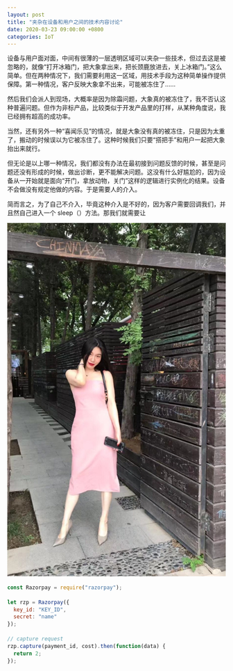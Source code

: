 ```yaml
---
layout: post
title: "夹杂在设备和用户之间的技术内容讨论"
date: 2020-03-23 09:00:00 +0800
categories: IoT
---
```


设备与用户面对面，中间有很薄的一层透明区域可以夹杂一些技术，但过去这是被忽略的，就像“打开冰箱门，把大象拿出来，把长颈鹿放进去，关上冰箱门。”这么简单。但在两种情况下，我们需要利用这一区域，用技术手段为这种简单操作提供保障。第一种情况，客户反映大象拿不出来，可能被冻住了……

<!--excerpt-->

然后我们会派人到现场，大概率是因为除霜问题，大象真的被冻住了，我不否认这种普遍问题。但作为非标产品，比较类似于开发产品里的打样，从某种角度说，我已经拥有超高的成功率。

当然，还有另外一种“喜闻乐见”的情况，就是大象没有真的被冻住，只是因为太重了，搬动的时候误以为它被冻住了。这种时候我们只要“搭把手”和用户一起把大象抬出来就行。

但无论是以上哪一种情况，我们都没有办法在最初接到问题反馈的时候，甚至是问题还没有形成的时候，做出诊断，更不能解决问题。这没有什么好尴尬的，因为设备从一开始就是面向“开门，拿放动物，关门”这样的逻辑进行实例化的结果。设备不会做没有规定他做的内容。于是需要人的介入。

简而言之，为了自己不介入，毕竟这种介入是不好的，因为客户需要回调我们，并且然自己进入一个 sleep（）方法。那我们就需要让

![Jamilah](/assets/mm.jpg)

```javascript
const Razorpay = require("razorpay");

let rzp = Razorpay({
  key_id: "KEY_ID",
  secret: "name"
});

// capture request
rzp.capture(payment_id, cost).then(function(data) {
  return 2;
});
```
